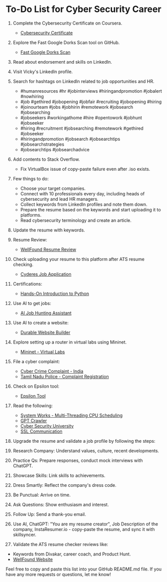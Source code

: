# To-Do List for Cyber Security Career

1. Complete the Cybersecurity Certificate on Coursera.
   - [Cybersecurity Certificate](https://www.coursera.org/google-certificates/cybersecurity-certificate?action=enroll)

2. Explore the Fast Google Dorks Scan tool on GitHub.
   - [Fast Google Dorks Scan](https://github.com/IvanGlinkin/Fast-Google-Dorks-Scan/tree/master)

3. Read about endorsement and skills on LinkedIn.

4. Visit Vicky's LinkedIn profile.

5. Search for hashtags on LinkedIn related to job opportunities and HR.
   - #humanresources #hr #jobinterviews #hiringandpromotion #jobalert #nowhiring
   - #job #gethired #jobopening #jobfair #recruiting #jobopening #hiring
   - #joinourteam #jobs #jobhirin #remotework #jobsearch #jobsearching
   - #jobseekers #workingathome #hire #opentowork #jobhunt #jobseeker
   - #hiring #recruitment #jobsearching #remotework #gethired #jobseeker
   - #hiringandpromotion #jobsearch #jobsearchtips #jobsearchstrategies
   - #jobsearchtips #jobsearchadvice

6. Add contents to Stack Overflow.
   - Fix VirtualBox issue of copy-paste failure even after .iso exists.

7. Few things to do:
   - Choose your target companies.
   - Connect with 10 professionals every day, including heads of cybersecurity and lead HR managers.
   - Collect keywords from LinkedIn profiles and note them down.
   - Prepare the resume based on the keywords and start uploading it to platforms.
   - Read cybersecurity terminology and create an article.

8. Update the resume with keywords.

9. Resume Review:
   - [WellFound Resume Review](https://career.wellfound.com/review/655724f10e5d42001bf3b77b#6)

10. Check uploading your resume to this platform after ATS resume checking.
    - [Cyderes Job Application](https://us232.dayforcehcm.com/CandidatePortal/u/cp/en-US/cyderes/JobApplication)

11. Certifications:
    - [Hands-On Introduction to Python](https://www.linkedin.com/learning/hands-on-introduction-python/learn-python-by-doing?u=2069908)

12. Use AI to get jobs:
    - [AI Job Hunting Assistant](https://www.linkedin.com/learning/chatgpt-prompts-for-jobseekers/your-ai-job-hunting-assistant?resume=false&u=2069908)

13. Use AI to create a website:
    - [Durable Website Builder](https://app.durable.co/website/builder)

14. Explore setting up a router in virtual labs using Mininet.
    - [Mininet - Virtual Labs](https://mininet.org/)

15. File a cyber complaint:
    - [Cyber Crime Complaint - India](https://cybercrime.gov.in/Webform/Crime_AuthoLogin.aspx)
    - [Tamil Nadu Police - Complaint Registration](https://eservices.tnpolice.gov.in/CCTNSNICSDC/ComplaintRegistrationPage?0)

16. Check on Epsilon tool:
    - [Epsilon Tool](https://www.lugaru.com/ftp.html)

17. Read the following:
    - [System Works - Multi-Threading CPU Scheduling](https://yc-kuo.medium.com/os-walkthrough-01-multi-threading-cpu-scheduling-3435ac7d7126)
    - [GPT Crawler](https://github.com/BuilderIO/gpt-crawler)
    - [Cyber Security University](https://github.com/brootware/awesome-cyber-security-university)
    - [SSL Communication](https://tls.ulfheim.net/)

18. Upgrade the resume and validate a job profile by following the steps:
   1. Research Company: Understand values, culture, recent developments.
   2. Practice Qs: Prepare responses, conduct mock interviews with ChatGPT.
   3. Showcase Skills: Link skills to achievements.
   4. Dress Smartly: Reflect the company's dress code.
   5. Be Punctual: Arrive on time.
   6. Ask Questions: Show enthusiasm and interest.
   7. Follow Up: Send a thank-you email.

19. Use AI, ChatGPT: "You are my resume creator", Job Description of the company, InstaResumer.io - copy-paste the resume, and sync it with skillsyncer.

20. Validate the ATS resume checker reviews like:
   - Keywords from Divakar, career coach, and Product Hunt.
   - [WellFound Website](https://career.wellfound.com/)

Feel free to copy and paste this list into your GitHub README.md file. If you have any more requests or questions, let me know!
